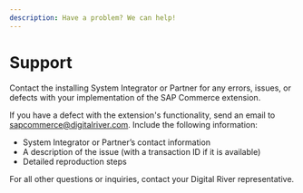 ```yaml
---
description: Have a problem? We can help!
---
```


# Support

Contact the installing System Integrator or Partner for any errors, issues, or defects with your implementation of the SAP Commerce extension.

If you have a defect with the extension's functionality, send an email to [sapcommerce@digitalriver.com](mailto:sapcommerce@digitalriver.com). Include the following information:

* System Integrator or Partner’s contact information
* A description of the issue (with a transaction ID if it is available)
* Detailed reproduction steps

For all other questions or inquiries, contact your Digital River representative.
